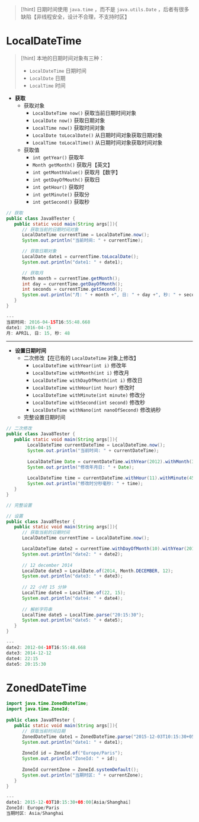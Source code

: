 >[!hint] 日期时间使用 `java.time` ，而不是 `java.utils.Date` ，后者有很多缺陷【非线程安全，设计不合理，不支持时区】

# LocalDateTime
>[!hint] 本地的日期时间对象有三种：
>- `LocalDateTime` 日期时间
>- `LocalDate` 日期
>- `LocalTime` 时间

- **获取**
	- 获取对象
		- `LocalDateTime now()` 获取当前日期时间对象
		- `LocalDate now()` 获取日期对象
		- `LocalTime now()` 获取时间对象
		- `LocalDate toLocalDate()` 从日期时间对象获取日期对象
		- `LocalTime toLocalTime()` 从日期时间对象获取时间对象
	- 获取值
		- `int getYear()` 获取年
		- `Month getMonth()` 获取月【英文】
		- `int getMonthValue()` 获取月【数字】
		- `int getDayOfMouth()` 获取日
		- `int getHour()` 获取时
		- `int getMinute()` 获取分
		- `int getSecond()` 获取秒

```java
// 获取
public class Java8Tester {
   public static void main(String args[]){
      // 获取当前的日期时间对象
      LocalDateTime currentTime = LocalDateTime.now();
      System.out.println("当前时间: " + currentTime);

      // 获取日期对象
      LocalDate date1 = currentTime.toLocalDate();
      System.out.println("date1: " + date1);

      // 获取月
      Month month = currentTime.getMonth();
      int day = currentTime.getDayOfMonth();
      int seconds = currentTime.getSecond();
      System.out.println("月: " + month +", 日: " + day +", 秒: " + seconds);
   }
}

---
当前时间: 2016-04-15T16:55:48.668
date1: 2016-04-15
月: APRIL, 日: 15, 秒: 48
```

---

- **设置日期时间**
	- 二次修改【在已有的 `LocalDateTime` 对象上修改】
		- `LocalDateTime withYear(int i)` 修改年
		- `LocalDateTime withMonth(int i)` 修改月
		- `LocalDateTime withDayOfMonth(int i)` 修改日
		- `LocalDateTime withHour(int hour)` 修改时
		- `LocalDateTime withMinute(int minute)` 修改分
		- `LocalDateTime withSecond(int second)` 修改秒
		- `LocalDateTime withNano(int nanoOfSecond)` 修改纳秒
	- 完整设置日期时间

```java
// 二次修改
public class Java8Tester {
   public static void main(String args[]){
		LocalDateTime currentDateTime = LocalDateTime.now();  
		System.out.println("当前时间: " + currentDateTime);  
		  
		LocalDateTime Date = currentDateTime.withYear(2012).withMonth(3).withDayOfMonth(10);  
		System.out.println("修改年月日: " + Date);  
		  
		LocalDateTime time = currentDateTime.withHour(11).withMinute(45).withSecond(30).withNano(0);  
		System.out.println("修改时分秒毫秒: " + time);
   }
}
```

```java
// 完整设置

```

```java
// 设置
public class Java8Tester {
   public static void main(String args[]){
      // 获取当前的日期时间
      LocalDateTime currentTime = LocalDateTime.now();

      LocalDateTime date2 = currentTime.withDayOfMonth(10).withYear(2012);
      System.out.println("date2: " + date2);
        
      // 12 december 2014
      LocalDate date3 = LocalDate.of(2014, Month.DECEMBER, 12);
      System.out.println("date3: " + date3);
        
      // 22 小时 15 分钟
      LocalTime date4 = LocalTime.of(22, 15);
      System.out.println("date4: " + date4);
        
      // 解析字符串
      LocalTime date5 = LocalTime.parse("20:15:30");
      System.out.println("date5: " + date5);
   }
}

---
date2: 2012-04-10T16:55:48.668
date3: 2014-12-12
date4: 22:15
date5: 20:15:30
```


# ZonedDateTime
```java
import java.time.ZonedDateTime;
import java.time.ZoneId;
 
public class Java8Tester {
   public static void main(String args[]){
      // 获取当前时间日期
      ZonedDateTime date1 = ZonedDateTime.parse("2015-12-03T10:15:30+05:30[Asia/Shanghai]");
      System.out.println("date1: " + date1);
        
      ZoneId id = ZoneId.of("Europe/Paris");
      System.out.println("ZoneId: " + id);
        
      ZoneId currentZone = ZoneId.systemDefault();
      System.out.println("当期时区: " + currentZone);
   }
}

---
date1: 2015-12-03T10:15:30+08:00[Asia/Shanghai]
ZoneId: Europe/Paris
当期时区: Asia/Shanghai
```















